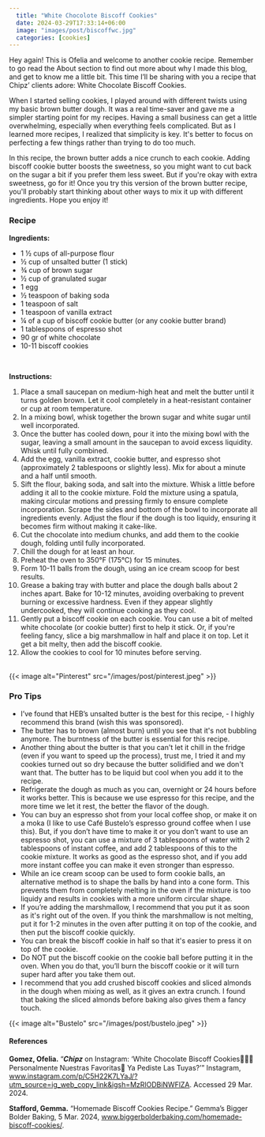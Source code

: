 ```yaml
---
  title: "White Chocolote Biscoff Cookies"
  date: 2024-03-29T17:33:14+06:00
  image: "images/post/biscoffwc.jpg"
  categories: [cookies]
---
```


Hey again! This is Ofelia and welcome to another cookie recipe. Remember to go read the About section to find out more about why I made this blog, and get to know me a little bit. This time I’ll be sharing with you a recipe that Chipz’ clients adore: White Chocolate Biscoff Cookies. 

When I started selling cookies, I played around with different twists using my basic brown butter dough. It was a real time-saver and gave me a simpler starting point for my recipes. Having a small business can get a little overwhelming, especially when everything feels complicated. But as I learned more recipes, I realized that simplicity is key. It's better to focus on perfecting a few things rather than trying to do too much.

In this recipe, the brown butter adds a nice crunch to each cookie. Adding biscoff cookie butter boosts the sweetness, so you might want to cut back on the sugar a bit if you prefer them less sweet. But if you're okay with extra sweetness, go for it! Once you try this version of the brown butter recipe, you'll probably start thinking about other ways to mix it up with different ingredients. Hope you enjoy it!


### Recipe

**Ingredients:**

- 1 ½ cups of all-purpose flour
- ½ cup of  unsalted butter (1 stick)
- ¾ cup of brown sugar
- ½ cup of granulated sugar
- 1 egg
- ½ teaspoon of baking soda
- 1 teaspoon of salt
- 1 teaspoon of vanilla extract
- ¼ of a cup of biscoff cookie butter (or any cookie butter brand)
- 1 tablespoons of espresso shot
- 90 gr of white chocolate
- 10-11 biscoff cookies

<br>

**Instructions:**

1. Place a small saucepan on medium-high heat and melt the butter until it turns golden brown. Let it cool completely in a heat-resistant container or cup at room temperature.
2. In a mixing bowl, whisk together the brown sugar and white sugar until well incorporated.
3. Once the butter has cooled down, pour it into the mixing bowl with the sugar, leaving a small amount in the saucepan to avoid excess liquidity. Whisk until fully combined.
4. Add the egg, vanilla extract, cookie butter, and espresso shot (approximately 2 tablespoons or slightly less). Mix for about a minute and a half until smooth.
5. Sift the flour, baking soda, and salt into the mixture. Whisk a little before adding it all to the cookie mixture. Fold the mixture using a spatula, making circular motions and pressing firmly to ensure complete incorporation. Scrape the sides and bottom of the bowl to incorporate all ingredients evenly. Adjust the flour if the dough is too liquidy, ensuring it becomes firm without making it cake-like.
6. Cut the chocolate into medium chunks, and add them to the cookie dough, folding until fully incorporated.
7. Chill the dough for at least an hour.
8. Preheat the oven to 350°F (175°C) for 15 minutes.
9. Form 10-11 balls from the dough, using an ice cream scoop for best results.
10. Grease a baking tray with butter and place the dough balls about 2 inches apart. Bake for 10-12 minutes, avoiding overbaking to prevent burning or excessive hardness. Even if they appear slightly undercooked, they will continue cooking as they cool.
11. Gently put a biscoff cookie on each cookie. You can use a bit of melted white chocolate (or cookie butter) first to help it stick. Or, if you're feeling fancy, slice a big marshmallow in half and place it on top. Let it get a bit melty, then add the biscoff cookie.
12. Allow the cookies to cool for 10 minutes before serving.

<br>
{{< image alt="Pinterest" src="/images/post/pinterest.jpeg" >}}


### Pro Tips

- I’ve found that HEB’s unsalted butter is the best for this recipe, - I highly recommend this brand (wish this was sponsored).
- The butter has to brown (almost burn) until you see that it's not bubbling anymore. The burntness of the butter is essential for this recipe.
- Another thing about the butter is that you can't let it chill in the fridge (even if you want to speed up the process), trust me, I tried it and my cookies turned out so dry because the butter solidified and we don't want that. The butter has to be liquid but cool when you add it to the recipe. 
- Refrigerate the dough as much as you can, overnight or 24 hours before it works better. This is because we use espresso for this recipe, and the more time we let it rest, the better the flavor of the dough.
- You can buy an espresso shot from your local coffee shop, or make it on a moka (I like to use Café Bustelo’s espresso ground coffee when I use this). But, if you don’t have time to make it or you don’t want to use an espresso shot, you can use a mixture of 3 tablespoons of water with 2 tablespoons of instant coffee, and add 2 tablespoons of this to the cookie mixture. It works as good as the espresso shot, and if you add more instant coffee you can make it even stronger than espresso.
- While an ice cream scoop can be used to form cookie balls, an alternative method is to shape the balls by hand into a cone form. This prevents them from completely melting in the oven if the mixture is too liquidy and results in cookies with a more uniform circular shape.
- If you’re adding the marshmallow, I recommend that you put it as soon as it's right out of the oven. If you think the marshmallow is not melting, put it for 1-2 minutes in the oven after putting it on top of the cookie, and then put the biscoff cookie quickly.
- You can break the biscoff cookie in half so that it's easier to press it on top of the cookie.
- Do NOT put the biscoff cookie on the cookie ball before putting it in the oven. When you do that, you’ll burn the biscoff cookie or it will turn super hard after you take them out. 
- I recommend that you add crushed biscoff cookies and sliced almonds in the dough when mixing as well, as it gives an extra crunch. I found that baking the sliced almonds before baking also gives them a fancy touch.

{{< image alt="Bustelo" src="/images/post/bustelo.jpeg" >}}

#### References
**Gomez, Ofelia.** “𝑪𝒉𝒊𝒑𝒛 on Instagram: ‘White Chocolate Biscoff Cookies🤤💖💞 Personalmente Nuestras Favoritas💝 Ya Pediste Las Tuyas?’” Instagram, www.instagram.com/p/C5H22K7LYaJ/?utm_source=ig_web_copy_link&igsh=MzRlODBiNWFlZA. Accessed 29 Mar. 2024. 

**Stafford, Gemma.** “Homemade Biscoff Cookies Recipe.” Gemma’s Bigger Bolder Baking, 5 Mar. 2024, www.biggerbolderbaking.com/homemade-biscoff-cookies/. 